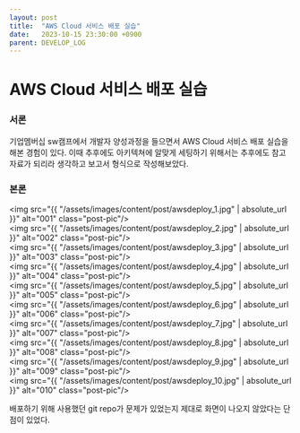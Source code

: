 ```yaml
---
layout: post
title:  "AWS Cloud 서비스 배포 실습"
date:   2023-10-15 23:30:00 +0900
parent: DEVELOP_LOG
---
```

# AWS Cloud 서비스 배포 실습
### 서론
기업멤버십 sw캠프에서 개발자 양성과정을 들으면서 AWS Cloud 서비스 배포 실습을 해본 경험이 있다. 이때 추후에도 아키텍쳐에 알맞게 세팅하기 위해서는 추후에도 참고자료가 되리라 생각하고 보고서 형식으로 작성해보았다. 

### 본론
<img src="{{ "/assets/images/content/post/awsdeploy_1.jpg" | absolute_url }}" alt="001" class="post-pic"/>
<br>
<img src="{{ "/assets/images/content/post/awsdeploy_2.jpg" | absolute_url }}" alt="002" class="post-pic"/>
<br>
<img src="{{ "/assets/images/content/post/awsdeploy_3.jpg" | absolute_url }}" alt="003" class="post-pic"/>
<br>
<img src="{{ "/assets/images/content/post/awsdeploy_4.jpg" | absolute_url }}" alt="004" class="post-pic"/>
<br>
<img src="{{ "/assets/images/content/post/awsdeploy_5.jpg" | absolute_url }}" alt="005" class="post-pic"/>
<br>
<img src="{{ "/assets/images/content/post/awsdeploy_6.jpg" | absolute_url }}" alt="006" class="post-pic"/>
<br>
<img src="{{ "/assets/images/content/post/awsdeploy_7.jpg" | absolute_url }}" alt="007" class="post-pic"/>
<br>
<img src="{{ "/assets/images/content/post/awsdeploy_8.jpg" | absolute_url }}" alt="008" class="post-pic"/>
<br>
<img src="{{ "/assets/images/content/post/awsdeploy_9.jpg" | absolute_url }}" alt="009" class="post-pic"/>
<br>
<img src="{{ "/assets/images/content/post/awsdeploy_10.jpg" | absolute_url }}" alt="010" class="post-pic"/>
<br>

배포하기 위해 사용했던 git repo가 문제가 있었는지 제대로 화면이 나오지 않았다는 단점이 있었다. 

